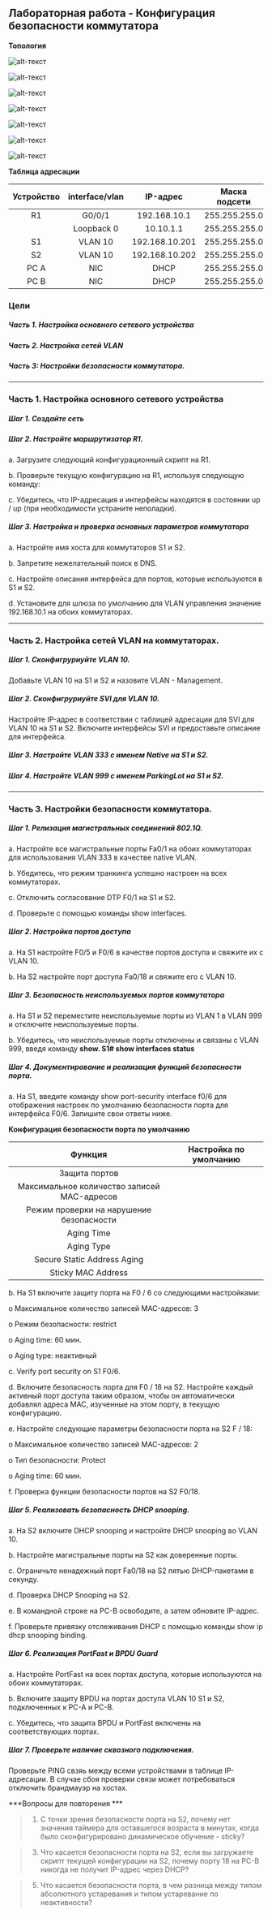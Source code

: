 ## Лабораторная работа - Конфигурация безопасности коммутатора 

**Топология**

![alt-текст]()

![alt-текст]()

![alt-текст]()

![alt-текст]()

![alt-текст]()

![alt-текст]()

![alt-текст]()

**Таблица адресации**

| Устройство	| interface/vlan	| IP-адрес	| Маска подсети |
| :---------: |:-----------:| :---------------:| :---------------: |
| R1	| G0/0/1	| 192.168.10.1	| 255.255.255.0 |
| | Loopback 0 	| 10.10.1.1	| 255.255.255.0 |
| S1	| VLAN 10	| 192.168.10.201	| 255.255.255.0 |
| S2	| VLAN 10	| 192.168.10.202	| 255.255.255.0 |
| PC A	| NIC	| DHCP	| 255.255.255.0 |
| PC B	| NIC	| DHCP	| 255.255.255.0 |


### Цели

##### Часть 1. Настройка основного сетевого устройства

##### Часть 2. Настройка сетей VLAN

##### Часть 3: Настройки безопасности коммутатора.

---

### Часть 1. Настройка основного сетевого устройства

##### Шаг 1. Создайте сеть

##### Шаг 2. Настройте маршрутизатор R1.

a.	Загрузите следующий конфигурационный скрипт на R1.

b.	Проверьте текущую конфигурацию на R1, используя следующую команду:

c.	Убедитесь, что IP-адресация и интерфейсы находятся в состоянии up / up (при необходимости устраните неполадки).


##### Шаг 3. Настройка и проверка основных параметров коммутатора

a.	Настройте имя хоста для коммутаторов S1 и S2.

b.	Запретите нежелательный поиск в DNS.

c.	Настройте описания интерфейса для портов, которые используются в S1 и S2.

d.	Установите для шлюза по умолчанию для VLAN управления значение 192.168.10.1 на обоих коммутаторах.

---

### Часть 2. Настройка сетей VLAN на коммутаторах.

##### Шаг 1. Сконфигруриуйте VLAN 10.

Добавьте VLAN 10 на S1 и S2 и назовите VLAN - Management.

##### Шаг 2. Сконфигруриуйте SVI для VLAN 10.

Настройте IP-адрес в соответствии с таблицей адресации для SVI для VLAN 10 на S1 и S2. Включите интерфейсы SVI и предоставьте описание для интерфейса.


##### Шаг 3. Настройте VLAN 333 с именем Native на S1 и S2.

##### Шаг 4. Настройте VLAN 999 с именем ParkingLot на S1 и S2.	

---

### Часть 3. Настройки безопасности коммутатора.

##### Шаг 1. Релизация магистральных соединений 802.1Q.

a.	Настройте все магистральные порты Fa0/1 на обоих коммутаторах для использования VLAN 333 в качестве native VLAN.

b.	Убедитесь, что режим транкинга успешно настроен на всех коммутаторах.

c.	Отключить согласование DTP F0/1 на S1 и S2. 

d.	Проверьте с помощью команды show interfaces.

##### Шаг 2. Настройка портов доступа

a.	На S1 настройте F0/5 и F0/6 в качестве портов доступа и свяжите их с VLAN 10.

b.	На S2 настройте порт доступа Fa0/18 и свяжите его с VLAN 10.


##### Шаг 3. Безопасность неиспользуемых портов коммутатора

a.	На S1 и S2 переместите неиспользуемые порты из VLAN 1 в VLAN 999 и отключите неиспользуемые порты.

b.	Убедитесь, что неиспользуемые порты отключены и связаны с VLAN 999, введя команду  **show.
S1# show interfaces status**

##### Шаг 4. Документирование и реализация функций безопасности порта.

a.	На S1, введите команду show port-security interface f0/6  для отображения настроек по умолчанию безопасности порта для интерфейса F0/6. Запишите свои ответы ниже.

**Конфигурация безопасности порта по умолчанию**

| Функция	| Настройка по умолчанию |
| :---------: |:-----------:| 
| Защита портов	 |  |
| Максимальное количество записей MAC-адресов	 | |
| Режим проверки на нарушение безопасности | |
| Aging Time | |
| Aging Type | |
| Secure Static Address Aging | |
| Sticky MAC Address | |

b.	На S1 включите защиту порта на F0 / 6 со следующими настройками:

o	Максимальное количество записей MAC-адресов: 3

o	Режим безопасности: restrict

o	Aging time: 60 мин.

o	Aging type: неактивный

c.	Verify port security on S1 F0/6.

d.	Включите безопасность порта для F0 / 18 на S2. Настройте каждый активный порт доступа таким образом, чтобы он автоматически добавлял адреса МАС, изученные на этом порту, в текущую конфигурацию.

e.	Настройте следующие параметры безопасности порта на S2 F / 18:

o	Максимальное количество записей MAC-адресов: 2

o	Тип безопасности: Protect

o	Aging time: 60 мин.

f.	Проверка функции безопасности портов на S2 F0/18.


##### Шаг 5. Реализовать безопасность DHCP snooping.

a.	На S2 включите DHCP snooping и настройте DHCP snooping во VLAN 10.

b.	Настройте магистральные порты на S2 как доверенные порты.

c.	Ограничьте ненадежный порт Fa0/18 на S2 пятью DHCP-пакетами в секунду.

d.	Проверка DHCP Snooping на S2.

e.	В командной строке на PC-B освободите, а затем обновите IP-адрес.

f.	Проверьте привязку отслеживания DHCP с помощью команды show ip dhcp snooping binding.


##### Шаг 6. Реализация PortFast и BPDU Guard	

a.	Настройте PortFast на всех портах доступа, которые используются на обоих коммутаторах.

b.	Включите защиту BPDU на портах доступа VLAN 10 S1 и S2, подключенных к PC-A и PC-B.

c.	Убедитесь, что защита BPDU и PortFast включены на соответствующих портах.


##### Шаг 7. Проверьте наличие сквозного ⁪подключения.

Проверьте PING свзяь между всеми устройствами в таблице IP-адресации. В случае сбоя проверки связи может потребоваться отключить брандмауэр на хостах.



***Вопросы для повторения	***

>1.	С точки зрения безопасности порта на S2, почему нет значения таймера для оставшегося возраста в минутах, когда было сконфигурировано динамическое обучение - sticky?
>>

>3.	Что касается безопасности порта на S2, если вы загружаете скрипт текущей конфигурации на S2, почему порту 18 на PC-B никогда не получит IP-адрес через DHCP?
>>

>5.	Что касается безопасности порта, в чем разница между типом абсолютного устаревания и типом устаревание по неактивности?
>>

